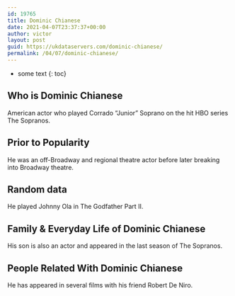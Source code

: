 ```yaml
---
id: 19765
title: Dominic Chianese
date: 2021-04-07T23:37:37+00:00
author: victor
layout: post
guid: https://ukdataservers.com/dominic-chianese/
permalink: /04/07/dominic-chianese/
---
```


* some text
{: toc}


## Who is Dominic Chianese



American actor who played Corrado &#8220;Junior&#8221; Soprano on the hit HBO series The Sopranos.

                
                
                
## Prior to Popularity



He was an off-Broadway and regional theatre actor before later breaking into Broadway theatre.

                
                
                
## Random data



He played Johnny Ola in The Godfather Part II.

                
                
                
## Family & Everyday Life of Dominic Chianese



His son is also an actor and appeared in the last season of The Sopranos.

                
                
                
## People Related With Dominic Chianese



He has appeared in several films with his friend Robert De Niro.

                
              
            
          
          
          